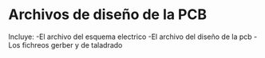 # Archivos de diseño de la PCB
Incluye:
-El archivo del esquema electrico
-El archivo del diseño de la pcb
-Los fichreos gerber y de taladrado
